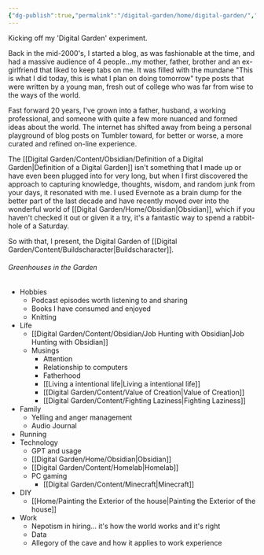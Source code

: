 ```yaml
---
{"dg-publish":true,"permalink":"/digital-garden/home/digital-garden/","tags":["gardenEntry"]}
---
```


Kicking off my 'Digital Garden' experiment. 

Back in the mid-2000's, I started a blog, as was fashionable at the time, and had a massive audience of 4 people...my mother, father, brother and an ex-girlfriend that liked to keep tabs on me. It was filled with the mundane "This is what I did today, this is what I plan on doing tomorrow" type posts that were written by a young man, fresh out of college who was far from wise to the ways of the world. 

Fast forward 20 years, I've grown into a father, husband, a working professional, and someone with quite a few more nuanced and formed ideas about the world. The internet has shifted away from being a personal playground of blog posts on Tumbler toward, for better or worse, a more curated and refined on-line experience. 

The [[Digital Garden/Content/Obsidian/Definition of a Digital Garden\|Definition of a Digital Garden]] isn't something that I made up or have even been plugged into for very long, but when I first discovered the approach to capturing knowledge, thoughts, wisdom, and random junk from your days, it resonated with me. I used Evernote as a brain dump for the better part of the last decade and have recently moved over into the wonderful world of [[Digital Garden/Home/Obsidian\|Obsidian]], which if you haven't checked it out or given it a try, it's a fantastic way to spend a rabbit-hole of a Saturday. 

So with that, I present, the Digital Garden of [[Digital Garden/Content/Buildscharacter\|Buildscharacter]]. 

###### Greenhouses in the Garden
* Hobbies
	* Podcast episodes worth listening to and sharing
	* Books I have consumed and enjoyed
	* Knitting
* Life
	* [[Digital Garden/Content/Obsidian/Job Hunting with Obsidian\|Job Hunting with Obsidian]]
	* Musings
		* Attention 	
		* Relationship to computers
		* Fatherhood
		* [[Living a intentional life\|Living a intentional life]]
		* [[Digital Garden/Content/Value of Creation\|Value of Creation]]
		* [[Digital Garden/Content/Fighting Laziness\|Fighting Laziness]]
* Family
	* Yelling and anger management
	* Audio Journal
* Running
* Technology
	* GPT and usage
	* [[Digital Garden/Home/Obsidian\|Obsidian]]
	* [[Digital Garden/Content/Homelab\|Homelab]]
	* PC gaming
		* [[Digital Garden/Content/Minecraft\|Minecraft]]
* DIY
	* [[Home/Painting the Exterior of the house\|Painting the Exterior of the house]]
* Work
	* Nepotism in hiring... it's how the world works and it's right
	* Data
	* Allegory of the cave and how it applies to work experience

